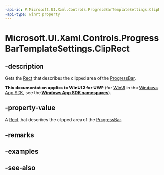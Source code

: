 ```yaml
---
-api-id: P:Microsoft.UI.Xaml.Controls.ProgressBarTemplateSettings.ClipRect
-api-type: winrt property
---
```


# Microsoft.UI.Xaml.Controls.ProgressBarTemplateSettings.ClipRect

<!--
public Windows.UI.Xaml.Media.RectangleGeometry ClipRect { get; set; }
-->

## -description

Gets the [Rect](/uwp/api/windows.foundation.rect) that describes the clipped area of the [ProgressBar](progressbar.md).

**This documentation applies to WinUI 2 for UWP** (for [WinUI](/windows/apps/winui/winui3/) in the [Windows App SDK](/windows/apps/windows-app-sdk/), see the **[Windows App SDK namespaces](/windows/windows-app-sdk/api/winrt/)**).

## -property-value

A [Rect](/uwp/api/windows.foundation.rect) that describes the clipped area of the [ProgressBar](progressbar.md).

## -remarks

## -examples

## -see-also
